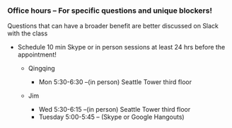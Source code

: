 ### Office hours – For specific questions and unique blockers!
Questions that can have a broader benefit are better discussed on Slack with the class
* Schedule 10 min Skype or in person sessions at least 24 hrs before the appointment!
  * Qingqing
    * Mon 5:30-6:30 –(in person) Seattle Tower third floor

  * Jim
    * Wed 5:30-6:15 –(in person) Seattle Tower third floor
    * Tuesday 5:00-5:45 – (Skype or Google Hangouts)
